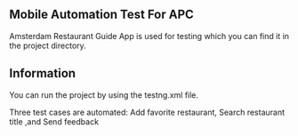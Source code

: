 ## Mobile Automation Test For APC

Amsterdam Restaurant Guide App is used for testing which you can find it in the project directory.

## Information

You can run the project by using the testng.xml file.

Three test cases are automated: Add favorite restaurant, Search restaurant title ,and Send feedback


